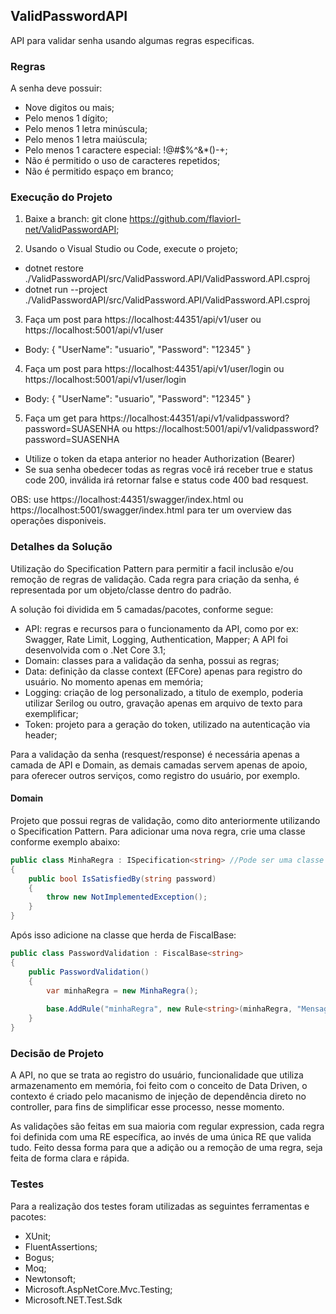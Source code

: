 ## ValidPasswordAPI
API para validar senha usando algumas regras especificas.

### Regras
A senha deve possuir:
* Nove digitos ou mais;
* Pelo menos 1 dígito;
* Pelo menos 1 letra minúscula;
* Pelo menos 1 letra maiúscula;
* Pelo menos 1 caractere especial: !@#$%^&*()-+;
* Não é permitido o uso de caracteres repetidos;
* Não é permitido espaço em branco;

### Execução do Projeto
1. Baixe a branch: git clone https://github.com/flaviorl-net/ValidPasswordAPI;

2. Usando o Visual Studio ou Code, execute o projeto;
* dotnet restore ./ValidPasswordAPI/src/ValidPassword.API/ValidPassword.API.csproj
* dotnet run --project ./ValidPasswordAPI/src/ValidPassword.API/ValidPassword.API.csproj

3. Faça um post para https://localhost:44351/api/v1/user ou https://localhost:5001/api/v1/user
* Body: 
{
    "UserName": "usuario",
    "Password": "12345"
}

4. Faça um post para https://localhost:44351/api/v1/user/login ou https://localhost:5001/api/v1/user/login
* Body:
{
    "UserName": "usuario",
    "Password": "12345"
}

5. Faça um get para https://localhost:44351/api/v1/validpassword?password=SUASENHA ou https://localhost:5001/api/v1/validpassword?password=SUASENHA
* Utilize o token da etapa anterior no header Authorization (Bearer)
* Se sua senha obedecer todas as regras você irá receber true e status code 200, inválida irá retornar false e status code 400 bad resquest.

OBS: use https://localhost:44351/swagger/index.html ou https://localhost:5001/swagger/index.html para ter um overview das operações disponiveis.

### Detalhes da Solução
Utilização do Specification Pattern para permitir a facil inclusão e/ou remoção de regras de validação.
Cada regra para criação da senha, é representada por um objeto/classe dentro do padrão.

A solução foi dividida em 5 camadas/pacotes, conforme segue:
* API: regras e recursos para o funcionamento da API, como por ex: Swagger, Rate Limit, Logging, Authentication, Mapper; A API foi desenvolvida com o .Net Core 3.1;
* Domain: classes para a validação da senha, possui as regras;
* Data: definição da classe context (EFCore) apenas para registro do usuário. No momento apenas em memória;
* Logging: criação de log personalizado, a titulo de exemplo, poderia utilizar Serilog ou outro, gravação apenas em arquivo de texto para exemplificar;
* Token: projeto para a geração do token, utilizado na autenticação via header;

Para a validação da senha (resquest/response) é necessária apenas a camada de API e Domain, as demais camadas servem apenas de apoio, para oferecer outros serviços, como registro do usuário, por exemplo.

#### Domain
Projeto que possui regras de validação, como dito anteriormente utilizando o Specification Pattern.
Para adicionar uma nova regra, crie uma classe conforme exemplo abaixo:

```csharp
public class MinhaRegra : ISpecification<string> //Pode ser uma classe (default), basta ajustar o padrão.
{
    public bool IsSatisfiedBy(string password)
    {
        throw new NotImplementedException();
    }
}
```

Após isso adicione na classe que herda de FiscalBase:
```csharp
public class PasswordValidation : FiscalBase<string>
{
    public PasswordValidation()
    {
        var minhaRegra = new MinhaRegra();
        
        base.AddRule("minhaRegra", new Rule<string>(minhaRegra, "Mensagem de erro"));
    }
}
```

### Decisão de Projeto
A API, no que se trata ao registro do usuário, funcionalidade que utiliza armazenamento em memória, foi feito com o conceito de Data Driven, o contexto é criado pelo macanismo de injeção de dependência direto no controller, para fins de simplificar esse processo, nesse momento.

As validações são feitas em sua maioria com regular expression, cada regra foi definida com uma RE específica, ao invés de uma única RE que valida tudo. Feito dessa forma para que a adição ou a remoção de uma regra, seja feita de forma clara e rápida.

### Testes
Para a realização dos testes foram utilizadas as seguintes ferramentas e pacotes:
* XUnit;
* FluentAssertions;
* Bogus;
* Moq;
* Newtonsoft;
* Microsoft.AspNetCore.Mvc.Testing;
* Microsoft.NET.Test.Sdk
